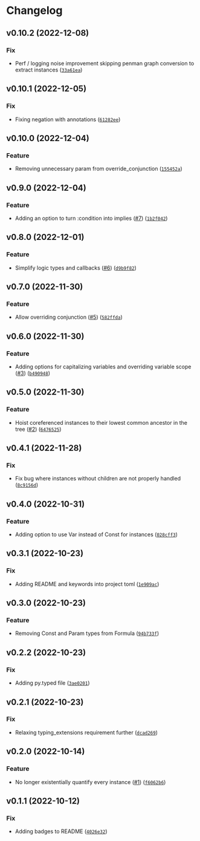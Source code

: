 # Changelog

<!--next-version-placeholder-->

## v0.10.2 (2022-12-08)
### Fix
* Perf / logging noise improvement skipping penman graph conversion to extract instances ([`33a61ea`](https://github.com/chanind/amr-logic-converter/commit/33a61ea5748385c7d6a8d4e1da7e8af88dbf70ac))

## v0.10.1 (2022-12-05)
### Fix
* Fixing negation with annotations ([`61282ee`](https://github.com/chanind/amr-logic-converter/commit/61282ee2444bc345110613a8ac0fb9aded12cb57))

## v0.10.0 (2022-12-04)
### Feature
* Removing unnecessary param from override_conjunction ([`155452a`](https://github.com/chanind/amr-logic-converter/commit/155452a0c1df1bd4f461a3c0e1d49fd1d1e6aacd))

## v0.9.0 (2022-12-04)
### Feature
* Adding an option to turn :condition into implies ([#7](https://github.com/chanind/amr-logic-converter/issues/7)) ([`1b2f042`](https://github.com/chanind/amr-logic-converter/commit/1b2f0425a34a26828e7adf2f48df8c33eb42180e))

## v0.8.0 (2022-12-01)
### Feature
* Simplify logic types and callbacks ([#6](https://github.com/chanind/amr-logic-converter/issues/6)) ([`d9b9f82`](https://github.com/chanind/amr-logic-converter/commit/d9b9f822da5fe681ac50ae0ca9f8fbcc942a81ae))

## v0.7.0 (2022-11-30)
### Feature
* Allow overriding conjunction ([#5](https://github.com/chanind/amr-logic-converter/issues/5)) ([`582ffda`](https://github.com/chanind/amr-logic-converter/commit/582ffdadabb3774ac41d9e1234e26fb9f8f3dab1))

## v0.6.0 (2022-11-30)
### Feature
* Adding options for capitalizing variables and overriding variable scope ([#3](https://github.com/chanind/amr-logic-converter/issues/3)) ([`b490948`](https://github.com/chanind/amr-logic-converter/commit/b49094878df6f696de9a7e4c5ffff30164435e1c))

## v0.5.0 (2022-11-30)
### Feature
* Hoist coreferenced instances to their lowest common ancestor in the tree ([#2](https://github.com/chanind/amr-logic-converter/issues/2)) ([`6476525`](https://github.com/chanind/amr-logic-converter/commit/64765255b042e27ad9d89c9aaea046e502e58fbf))

## v0.4.1 (2022-11-28)
### Fix
* Fix bug where instances without children are not properly handled ([`8c9156d`](https://github.com/chanind/amr-logic-converter/commit/8c9156d80d49742c6d851b3e3885735c5b69e7e6))

## v0.4.0 (2022-10-31)
### Feature
* Adding option to use Var instead of Const for instances ([`028cff3`](https://github.com/chanind/amr-logic-converter/commit/028cff33284e233126be0c372c24d04a335f42eb))

## v0.3.1 (2022-10-23)
### Fix
* Adding README and keywords into project toml ([`1e909ac`](https://github.com/chanind/amr-logic-converter/commit/1e909ac155ba89b14566eee6fe8ce040e7c64366))

## v0.3.0 (2022-10-23)
### Feature
* Removing Const and Param types from Formula ([`94b733f`](https://github.com/chanind/amr-logic-converter/commit/94b733f5b8dfa9e5098049cdfe08461bed697421))

## v0.2.2 (2022-10-23)
### Fix
* Adding py.typed file ([`3ae0201`](https://github.com/chanind/amr-logic-converter/commit/3ae0201bbf67e5db0692b9101bc7aa9e74525d07))

## v0.2.1 (2022-10-23)
### Fix
* Relaxing typing_extensions requirement further ([`dcad269`](https://github.com/chanind/amr-logic-converter/commit/dcad269b8495bf3287f0fff0fa26f3806114635b))

## v0.2.0 (2022-10-14)
### Feature
* No longer existentially quantify every instance ([#1](https://github.com/chanind/amr-logic-converter/issues/1)) ([`f6062b6`](https://github.com/chanind/amr-logic-converter/commit/f6062b6cd5fa1824ec7d15d445c2d2228c118a9b))

## v0.1.1 (2022-10-12)
### Fix
* Adding badges to README ([`4026e32`](https://github.com/chanind/amr-logic-converter/commit/4026e32e063d8f8774c293a2e752ffcff4a40560))
